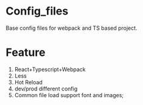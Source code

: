 # Config_files
Base config files for webpack and TS based project.
# Feature
1. React+Typescript+Webpack
2. Less
3. Hot Reload
4. dev/prod different config
5. Common file load support font and images;